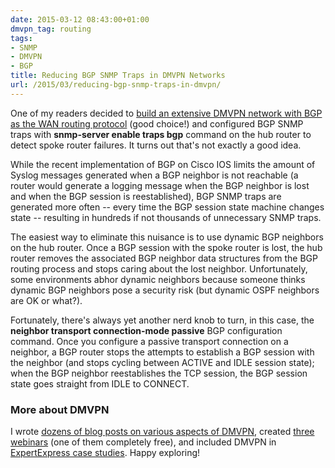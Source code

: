 ```yaml
---
date: 2015-03-12 08:43:00+01:00
dmvpn_tag: routing
tags:
- SNMP
- DMVPN
- BGP
title: Reducing BGP SNMP Traps in DMVPN Networks
url: /2015/03/reducing-bgp-snmp-traps-in-dmvpn/
---
```

One of my readers decided to [build an extensive DMVPN network with BGP as the WAN routing protocol](/2014/03/scaling-bgp-based-dmvpn-networks/) (good choice!) and configured BGP SNMP traps with **snmp-server enable traps bgp** command on the hub router to detect spoke router failures. It turns out that's not exactly a good idea.
<!--more-->
While the recent implementation of BGP on Cisco IOS limits the amount of Syslog messages generated when a BGP neighbor is not reachable (a router would generate a logging message when the BGP neighbor is lost and when the BGP session is reestablished), BGP SNMP traps are generated more often -- every time the BGP session state machine changes state -- resulting in hundreds if not thousands of unnecessary SNMP traps.

The easiest way to eliminate this nuisance is to use dynamic BGP neighbors on the hub router. Once a BGP session with the spoke router is lost, the hub router removes the associated BGP neighbor data structures from the BGP routing process and stops caring about the lost neighbor. Unfortunately, some environments abhor dynamic neighbors because someone thinks dynamic BGP neighbors pose a security risk (but dynamic OSPF neighbors are OK or what?).

Fortunately, there's always yet another nerd knob to turn, in this case, the **neighbor transport connection-mode passive** BGP configuration command. Once you configure a passive transport connection on a neighbor, a BGP router stops the attempts to establish a BGP session with the neighbor (and stops cycling between ACTIVE and IDLE session state); when the BGP neighbor reestablishes the TCP session, the BGP session state goes straight from IDLE to CONNECT.

### More about DMVPN

I wrote [dozens of blog posts on various aspects of DMVPN](/tag/dmvpn/), created [three webinars](http://www.ipspace.net/DMVPN_trilogy) (one of them completely free), and included DMVPN in [ExpertExpress case studies](http://www.ipspace.net/ExpertExpress_Case_Studies). Happy exploring!
